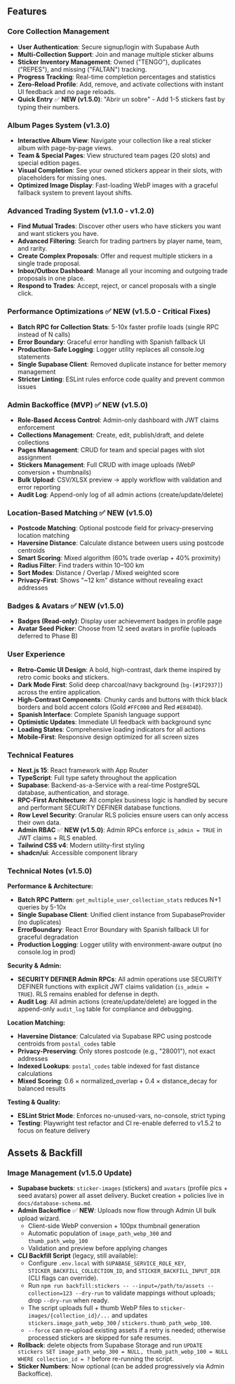 ## Features

### Core Collection Management

- **User Authentication**: Secure signup/login with Supabase Auth
- **Multi-Collection Support**: Join and manage multiple sticker albums
- **Sticker Inventory Management**: Owned ("TENGO"), duplicates ("REPES"), and missing ("FALTAN") tracking.
- **Progress Tracking**: Real-time completion percentages and statistics
- **Zero-Reload Profile**: Add, remove, and activate collections with instant UI feedback and no page reloads.
- **Quick Entry** ✅ **NEW (v1.5.0)**: "Abrir un sobre" - Add 1-5 stickers fast by typing their numbers.

### Album Pages System (v1.3.0)

- **Interactive Album View**: Navigate your collection like a real sticker album with page-by-page views.
- **Team & Special Pages**: View structured team pages (20 slots) and special edition pages.
- **Visual Completion**: See your owned stickers appear in their slots, with placeholders for missing ones.
- **Optimized Image Display**: Fast-loading WebP images with a graceful fallback system to prevent layout shifts.

### Advanced Trading System (v1.1.0 - v1.2.0)

- **Find Mutual Trades**: Discover other users who have stickers you want and want stickers you have.
- **Advanced Filtering**: Search for trading partners by player name, team, and rarity.
- **Create Complex Proposals**: Offer and request multiple stickers in a single trade proposal.
- **Inbox/Outbox Dashboard**: Manage all your incoming and outgoing trade proposals in one place.
- **Respond to Trades**: Accept, reject, or cancel proposals with a single click.

### Performance Optimizations ✅ **NEW (v1.5.0 - Critical Fixes)**

- **Batch RPC for Collection Stats**: 5-10x faster profile loads (single RPC instead of N calls)
- **Error Boundary**: Graceful error handling with Spanish fallback UI
- **Production-Safe Logging**: Logger utility replaces all console.log statements
- **Single Supabase Client**: Removed duplicate instance for better memory management
- **Stricter Linting**: ESLint rules enforce code quality and prevent common issues

### Admin Backoffice (MVP) ✅ **NEW (v1.5.0)**

- **Role-Based Access Control**: Admin-only dashboard with JWT claims enforcement
- **Collections Management**: Create, edit, publish/draft, and delete collections
- **Pages Management**: CRUD for team and special pages with slot assignment
- **Stickers Management**: Full CRUD with image uploads (WebP conversion + thumbnails)
- **Bulk Upload**: CSV/XLSX preview → apply workflow with validation and error reporting
- **Audit Log**: Append-only log of all admin actions (create/update/delete)

### Location-Based Matching ✅ **NEW (v1.5.0)**

- **Postcode Matching**: Optional postcode field for privacy-preserving location matching
- **Haversine Distance**: Calculate distance between users using postcode centroids
- **Smart Scoring**: Mixed algorithm (60% trade overlap + 40% proximity)
- **Radius Filter**: Find traders within 10–100 km
- **Sort Modes**: Distance / Overlap / Mixed weighted score
- **Privacy-First**: Shows "~12 km" distance without revealing exact addresses

### Badges & Avatars ✅ **NEW (v1.5.0)**

- **Badges (Read-only)**: Display user achievement badges in profile page
- **Avatar Seed Picker**: Choose from 12 seed avatars in profile (uploads deferred to Phase B)

### User Experience

- **Retro-Comic UI Design**: A bold, high-contrast, dark theme inspired by retro comic books and stickers.
- **Dark Mode First**: Solid deep charcoal/navy background (`bg-[#1F2937]`) across the entire application.
- **High-Contrast Components**: Chunky cards and buttons with thick black borders and bold accent colors (Gold `#FFC000` and Red `#E84D4D`).
- **Spanish Interface**: Complete Spanish language support
- **Optimistic Updates**: Immediate UI feedback with background sync
- **Loading States**: Comprehensive loading indicators for all actions
- **Mobile-First**: Responsive design optimized for all screen sizes

### Technical Features

- **Next.js 15**: React framework with App Router
- **TypeScript**: Full type safety throughout the application
- **Supabase**: Backend-as-a-Service with a real-time PostgreSQL database, authentication, and storage.
- **RPC-First Architecture**: All complex business logic is handled by secure and performant SECURITY DEFINER database functions.
- **Row Level Security**: Granular RLS policies ensure users can only access their own data.
- **Admin RBAC** ✅ **NEW (v1.5.0)**: Admin RPCs enforce `is_admin = TRUE` in JWT claims + RLS enabled.
- **Tailwind CSS v4**: Modern utility-first styling
- **shadcn/ui**: Accessible component library

### Technical Notes (v1.5.0)

**Performance & Architecture:**
- **Batch RPC Pattern**: `get_multiple_user_collection_stats` reduces N+1 queries by 5-10x
- **Single Supabase Client**: Unified client instance from SupabaseProvider (no duplicates)
- **ErrorBoundary**: React Error Boundary with Spanish fallback UI for graceful degradation
- **Production Logging**: Logger utility with environment-aware output (no console.log in prod)

**Security & Admin:**
- **SECURITY DEFINER Admin RPCs**: All admin operations use SECURITY DEFINER functions with explicit JWT claims validation (`is_admin = TRUE`). RLS remains enabled for defense in depth.
- **Audit Log**: All admin actions (create/update/delete) are logged in the append-only `audit_log` table for compliance and debugging.

**Location Matching:**
- **Haversine Distance**: Calculated via Supabase RPC using postcode centroids from `postal_codes` table
- **Privacy-Preserving**: Only stores postcode (e.g., "28001"), not exact addresses
- **Indexed Lookups**: `postal_codes` table indexed for fast distance calculations
- **Mixed Scoring**: 0.6 × normalized_overlap + 0.4 × distance_decay for balanced results

**Testing & Quality:**
- **ESLint Strict Mode**: Enforces no-unused-vars, no-console, strict typing
- **Testing**: Playwright test refactor and CI re-enable deferred to v1.5.2 to focus on feature delivery

## Assets & Backfill

### Image Management (v1.5.0 Update)

- **Supabase buckets**: `sticker-images` (stickers) and `avatars` (profile pics + seed avatars) power all asset delivery. Bucket creation + policies live in `docs/database-schema.md`.
- **Admin Backoffice** ✅ **NEW**: Uploads now flow through Admin UI bulk upload wizard.
  - Client-side WebP conversion + 100px thumbnail generation
  - Automatic population of `image_path_webp_300` and `thumb_path_webp_100`
  - Validation and preview before applying changes
- **CLI Backfill Script** (legacy, still available):
  - Configure `.env.local` with `SUPABASE_SERVICE_ROLE_KEY`, `STICKER_BACKFILL_COLLECTION_ID`, and `STICKER_BACKFILL_INPUT_DIR` (CLI flags can override).
  - Run `npm run backfill:stickers -- --input=/path/to/assets --collection=123 --dry-run` to validate mappings without uploads; drop `--dry-run` when ready.
  - The script uploads full + thumb WebP files to `sticker-images/{collection_id}/...` and updates `stickers.image_path_webp_300` / `stickers.thumb_path_webp_100`.
  - `--force` can re-upload existing assets if a retry is needed; otherwise processed stickers are skipped for safe resumes.
- **Rollback**: delete objects from Supabase Storage and run `UPDATE stickers SET image_path_webp_300 = NULL, thumb_path_webp_100 = NULL WHERE collection_id = ?` before re-running the script.
- **Sticker Numbers**: Now optional (can be added progressively via Admin Backoffice).
